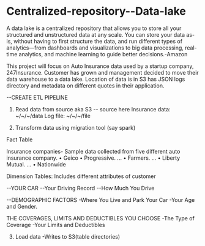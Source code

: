 # Centralized-repository--Data-lake

A data lake is a centralized repository that allows you to store all your structured and unstructured data at any scale. You can store your data as-is, without having to first structure the data, and run different types of analytics—from dashboards and visualizations to big data processing, real-time analytics, and machine learning to guide better decisions.-Amazon

This project will focus on Auto Insurance data used by a startup company, 247Insurance. Customer has grown and management decided to move their data warehouse to a data lake. Location of data is in S3 has JSON logs directory and metadata on different quotes in their application.

--CREATE ETL PIPELINE

1. Read data from source aka S3
-- source here
Insurance data: ~/~/~/data
Log file: ~/~/~/file

2. Transform data using migration tool (say spark)

Fact Table

Insurance companies- Sample data collected from five different auto insurance company.
•	Geico
•	Progressive. ...
•	Farmers. ...
•	Liberty Mutual. ...
•	Nationwide

Dimension Tables: Includes different attributes of customer

--YOUR CAR
--Your Driving Record
--How Much You Drive

--DEMOGRAPHIC FACTORS
-Where You Live and Park Your Car
-Your Age and Gender.

THE COVERAGES, LIMITS AND DEDUCTIBLES YOU CHOOSE
-The Type of Coverage
-Your Limits and Deductibles


3. Load data
-Writes to S3(table directories)

